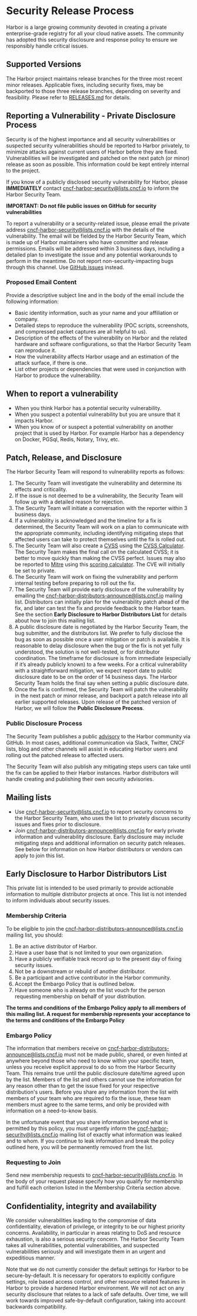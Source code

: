 # Security Release Process
Harbor is a large growing community devoted in creating a private enterprise-grade registry for all your cloud native assets. The community has adopted this security disclosure and response policy to ensure we responsibly handle critical issues.

## Supported Versions
The Harbor project maintains release branches for the three most recent minor releases. Applicable fixes, including security fixes, may be backported to those three release branches, depending on severity and feasibility. Please refer to [RELEASES.md](https://github.com/goharbor/harbor/blob/master/RELEASES.md) for details.

## Reporting a Vulnerability - Private Disclosure Process
Security is of the highest importance and all security vulnerabilities or suspected security vulnerabilities should be reported to Harbor privately, to minimize attacks against current users of Harbor before they are fixed. Vulnerabilities will be investigated and patched on the next patch (or minor) release as soon as possible. This information could be kept entirely internal to the project.  

If you know of a publicly disclosed security vulnerability for Harbor, please **IMMEDIATELY** contact cncf-harbor-security@lists.cncf.io to inform the Harbor Security Team.
 
**IMPORTANT: Do not file public issues on GitHub for security vulnerabilities**

To report a vulnerability or a security-related issue, please email the private address cncf-harbor-security@lists.cncf.io with the details of the vulnerability. The email will be fielded by the Harbor Security Team, which is made up of Harbor maintainers who have committer and release permissions. Emails will be addressed within 3 business days, including a detailed plan to investigate the issue and any potential workarounds to perform in the meantime. Do not report non-security-impacting bugs through this channel. Use [GitHub issues](https://github.com/goharbor/harbor/issues/new/choose) instead.

### Proposed Email Content
Provide a descriptive subject line and in the body of the email include the following information:
* Basic identity information, such as your name and your affiliation or company.
* Detailed steps to reproduce the vulnerability  (POC scripts, screenshots, and compressed packet captures are all helpful to us).
* Description of the effects of the vulnerability on Harbor and the related hardware and software configurations, so that the Harbor Security Team can reproduce it.
* How the vulnerability affects Harbor usage and an estimation of the attack surface, if there is one.
* List other projects or dependencies that were used in conjunction with Harbor to produce the vulnerability.
 
## When to report a vulnerability
* When you think Harbor has a potential security vulnerability.
* When you suspect a potential vulnerability but you are unsure that it impacts Harbor.
* When you know of or suspect a potential vulnerability on another project that is used by Harbor. For example Harbor has a dependency on Docker, PGSql, Redis, Notary, Trivy, etc.
  
## Patch, Release, and Disclosure
The Harbor Security Team will respond to vulnerability reports as follows:
 
1.  The Security Team will investigate the vulnerability and determine its effects and criticality.
2.  If the issue is not deemed to be a vulnerability, the Security Team will follow up with a detailed reason for rejection.
3.  The Security Team will initiate a conversation with the reporter within 3 business days.
4.  If a vulnerability is acknowledged and the timeline for a fix is determined, the Security Team will work on a plan to communicate with the appropriate community, including identifying mitigating steps that affected users can take to protect themselves until the fix is rolled out.
5.  The Security Team will also create a [CVSS](https://www.first.org/cvss/specification-document) using the [CVSS Calculator](https://www.first.org/cvss/calculator/3.0). The Security Team makes the final call on the calculated CVSS; it is better to move quickly than making the CVSS perfect. Issues may also be reported to [Mitre](https://cve.mitre.org/) using this [scoring calculator](https://nvd.nist.gov/vuln-metrics/cvss/v3-calculator). The CVE will initially be set to private.
6.  The Security Team will work on fixing the vulnerability and perform internal testing before preparing to roll out the fix.
7.  The Security Team will provide early disclosure of the vulnerability by emailing the cncf-harbor-distributors-announce@lists.cncf.io mailing list. Distributors can initially plan for the vulnerability patch ahead of the fix, and later can test the fix and provide feedback to the Harbor team. See the section **Early Disclosure to Harbor Distributors List** for details about how to join this mailing list. 
8. A public disclosure date is negotiated by the Harbor Security Team, the bug submitter, and the distributors list. We prefer to fully disclose the bug as soon as possible once a user mitigation or patch is available. It is reasonable to delay disclosure when the bug or the fix is not yet fully understood, the solution is not well-tested, or for distributor coordination. The timeframe for disclosure is from immediate (especially if it’s already publicly known) to a few weeks. For a critical vulnerability with a straightforward mitigation, we expect report date to public disclosure date to be on the order of 14 business days. The Harbor Security Team holds the final say when setting a public disclosure date.
9.  Once the fix is confirmed, the Security Team will patch the vulnerability in the next patch or minor release, and backport a patch release into all earlier supported releases. Upon release of the patched version of Harbor, we will follow the **Public Disclosure Process**.

### Public Disclosure Process
The Security Team publishes a public [advisory](https://github.com/goharbor/harbor/security/advisories) to the Harbor community via GitHub. In most cases, additional communication via Slack, Twitter, CNCF lists, blog and other channels will assist in educating Harbor users and rolling out the patched release to affected users. 

The Security Team will also publish any mitigating steps users can take until the fix can be applied to their Harbor instances. Harbor distributors will handle creating and publishing their own security advisories.
 
## Mailing lists
- Use cncf-harbor-security@lists.cncf.io to report security concerns to the Harbor Security Team, who uses the list to privately discuss security issues and fixes prior to disclosure.
- Join cncf-harbor-distributors-announce@lists.cncf.io for early private information and vulnerability disclosure. Early disclosure may include mitigating steps and additional information on security patch releases. See below for information on how Harbor distributors or vendors can apply to join this list.

## Early Disclosure to Harbor Distributors List
This private list is intended to be used primarily to provide actionable information to multiple distributor projects at once. This list is not intended to inform individuals about security issues.

### Membership Criteria
To be eligible to join the cncf-harbor-distributors-announce@lists.cncf.io mailing list, you should:
1. Be an active distributor of Harbor.
2. Have a user base that is not limited to your own organization.
3. Have a publicly verifiable track record up to the present day of fixing security issues.
4. Not be a downstream or rebuild of another distributor.
5. Be a participant and active contributor in the Harbor community.
6. Accept the Embargo Policy that is outlined below. 
7. Have someone who is already on the list vouch for the person requesting membership on behalf of your distribution.

**The terms and conditions of the Embargo Policy apply to all members of this mailing list. A request for membership represents your acceptance to the terms and conditions of the Embargo Policy**

### Embargo Policy
The information that members receive on cncf-harbor-distributors-announce@lists.cncf.io must not be made public, shared, or even hinted at anywhere beyond those who need to know within your specific team, unless you receive explicit approval to do so from the Harbor Security Team. This remains true until the public disclosure date/time agreed upon by the list. Members of the list and others cannot use the information for any reason other than to get the issue fixed for your respective distribution's users.
Before you share any information from the list with members of your team who are required to fix the issue, these team members must agree to the same terms, and only be provided with information on a need-to-know basis.

In the unfortunate event that you share information beyond what is permitted by this policy, you must urgently inform the cncf-harbor-security@lists.cncf.io mailing list of exactly what information was leaked and to whom. If you continue to leak information and break the policy outlined here, you will be permanently removed from the list.
 
### Requesting to Join
Send new membership requests to cncf-harbor-security@lists.cncf.io.
In the body of your request please specify how you qualify for membership and fulfill each criterion listed in the Membership Criteria section above.

## Confidentiality, integrity and availability
We consider vulnerabilities leading to the compromise of data confidentiality, elevation of privilege, or integrity to be our highest priority concerns. Availability, in particular in areas relating to DoS and resource exhaustion, is also a serious security concern. The Harbor Security Team takes all vulnerabilities, potential vulnerabilities, and suspected vulnerabilities seriously and will investigate them in an urgent and expeditious manner.

Note that we do not currently consider the default settings for Harbor to be secure-by-default. It is necessary for operators to explicitly configure settings, role based access control, and other resource related features in Harbor to provide a hardened Harbor environment. We will not act on any security disclosure that relates to a lack of safe defaults. Over time, we will work towards improved safe-by-default configuration, taking into account backwards compatibility.
